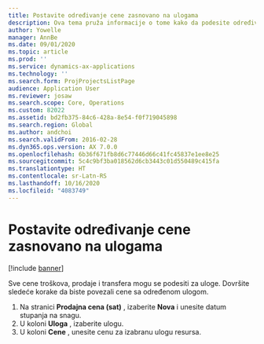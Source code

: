 ```yaml
---
title: Postavite određivanje cene zasnovano na ulogama
description: Ova tema pruža informacije o tome kako da podesite određivanje cena za određene uloge.
author: Yowelle
manager: AnnBe
ms.date: 09/01/2020
ms.topic: article
ms.prod: ''
ms.service: dynamics-ax-applications
ms.technology: ''
ms.search.form: ProjProjectsListPage
audience: Application User
ms.reviewer: josaw
ms.search.scope: Core, Operations
ms.custom: 82022
ms.assetid: bd2fb375-84c6-428a-8e54-f0f719045898
ms.search.region: Global
ms.author: andchoi
ms.search.validFrom: 2016-02-28
ms.dyn365.ops.version: AX 7.0.0
ms.openlocfilehash: 6b36f671fb8d6c77446d66c41fc45837e1ee8e25
ms.sourcegitcommit: 5c4c9bf3ba018562d6cb3443c01d550489c415fa
ms.translationtype: HT
ms.contentlocale: sr-Latn-RS
ms.lasthandoff: 10/16/2020
ms.locfileid: "4083749"
---
```

# <a name="set-up-role-based-pricing"></a>Postavite određivanje cene zasnovano na ulogama

[!include [banner](../includes/banner.md)]

Sve cene troškova, prodaje i transfera mogu se podesiti za uloge. Dovršite sledeće korake da biste povezali cene sa određenom ulogom.

1. Na stranici **Prodajna cena (sat)** , izaberite **Nova** i unesite datum stupanja na snagu.
2. U koloni **Uloga** , izaberite ulogu.
3. U koloni **Cene** , unesite cenu za izabranu ulogu resursa.
